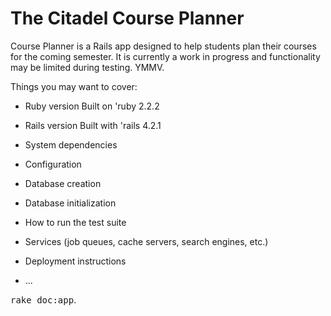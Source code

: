 The Citadel Course Planner
===

Course Planner is a Rails app designed to help students plan their courses
for the coming semester. It is currently a work in progress and functionality
may be limited during testing. YMMV.

Things you may want to cover:

* Ruby version
Built on 'ruby 2.2.2

* Rails version
Built with 'rails 4.2.1

* System dependencies

* Configuration

* Database creation

* Database initialization

* How to run the test suite

* Services (job queues, cache servers, search engines, etc.)

* Deployment instructions

* ...


<tt>rake doc:app</tt>.
